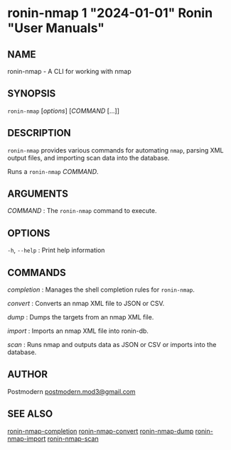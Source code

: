 # ronin-nmap 1 "2024-01-01" Ronin "User Manuals"

## NAME

ronin-nmap - A CLI for working with nmap

## SYNOPSIS

`ronin-nmap` [*options*] [*COMMAND* [...]]

## DESCRIPTION

`ronin-nmap` provides various commands for automating `nmap`, parsing
XML output files, and importing scan data into the database.

Runs a `ronin-nmap` *COMMAND*.

## ARGUMENTS

*COMMAND*
: The `ronin-nmap` command to execute.

## OPTIONS

`-h`, `--help`
: Print help information

## COMMANDS

*completion*
: Manages the shell completion rules for `ronin-nmap`.

*convert*
: Converts an nmap XML file to JSON or CSV.

*dump*
: Dumps the targets from an nmap XML file.

*import*
: Imports an nmap XML file into ronin-db.

*scan*
: Runs nmap and outputs data as JSON or CSV or imports into the database.

## AUTHOR

Postmodern <postmodern.mod3@gmail.com>

## SEE ALSO

[ronin-nmap-completion](ronin-nmap-completion.1.md) [ronin-nmap-convert](ronin-nmap-convert.1.md) [ronin-nmap-dump](ronin-nmap-dump.1.md) [ronin-nmap-import](ronin-nmap-import.1.md) [ronin-nmap-scan](ronin-nmap-scan.1.md)
